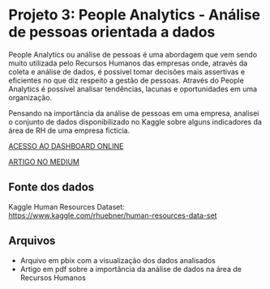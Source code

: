 # Projeto 3: People Analytics - Análise de pessoas orientada a dados

People Analytics ou análise de pessoas é uma abordagem que vem sendo muito utilizada pelo Recursos Humanos das empresas onde, através da coleta e análise de dados, é possível tomar decisões mais assertivas e eficientes no que diz respeito a gestão de pessoas. Através do People Analytics é possível analisar tendências, lacunas e oportunidades em uma organização. 

Pensando na importância da análise de pessoas em uma empresa, analisei o conjunto de dados disponibilizado no Kaggle sobre alguns indicadores da área de RH de uma empresa fictícia.

[ACESSO AO DASHBOARD ONLINE](https://app.powerbi.com/view?r=eyJrIjoiNDY0N2YyMjEtMDU5Ny00NTIyLThlMjYtNjI3YmFlNDNmNDBiIiwidCI6ImNhMGRiYTRiLTRlYTktNGVkNS04ODMwLTUzNzk5MzkwZWMzNSJ9)

[ARTIGO NO MEDIUM](https://theresarocha.medium.com/people-analytics-an%C3%A1lise-de-pessoas-orientada-a-dados-6059beb66ea2)

## Fonte dos dados

Kaggle Human Resources Dataset: https://www.kaggle.com/rhuebner/human-resources-data-set

## Arquivos

- Arquivo em pbix com a visualização dos dados analisados
- Artigo em pdf sobre a importância da análise de dados na área de Recursos Humanos




